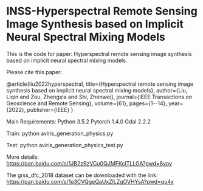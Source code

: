 # INSS-Hyperspectral Remote Sensing Image Synthesis based on Implicit Neural Spectral Mixing Models
This is the code for paper: Hyperspectral remote sensing image synthesis based on implicit neural spectral mixing models.

Please cite this paper:

@article{liu2022hyperspectral,
  title={Hyperspectral remote sensing image synthesis based on implicit neural spectral mixing models},
  author={Liu, Liqin and Zou, Zhengxia and Shi, Zhenwei},
  journal={IEEE Transactions on Geoscience and Remote Sensing},
  volume={61},
  pages={1--14},
  year={2022},
  publisher={IEEE}
}

Main Requirements:
Python 3.5.2 
Pytorch 1.4.0
Gdal 2.2.2

Train: python aviris_generation_physics.py

Test: python aviris_generation_physics_test.py

More details:  
https://pan.baidu.com/s/1JB2z9zVCu0QJMFKcITLLGA?pwd=8voy 

The grss_dfc_2018 dataset can be downloaded with the link: 
https://pan.baidu.com/s/1q3CVQgeQaUxZlLZgOVHYsA?pwd=qu4x


